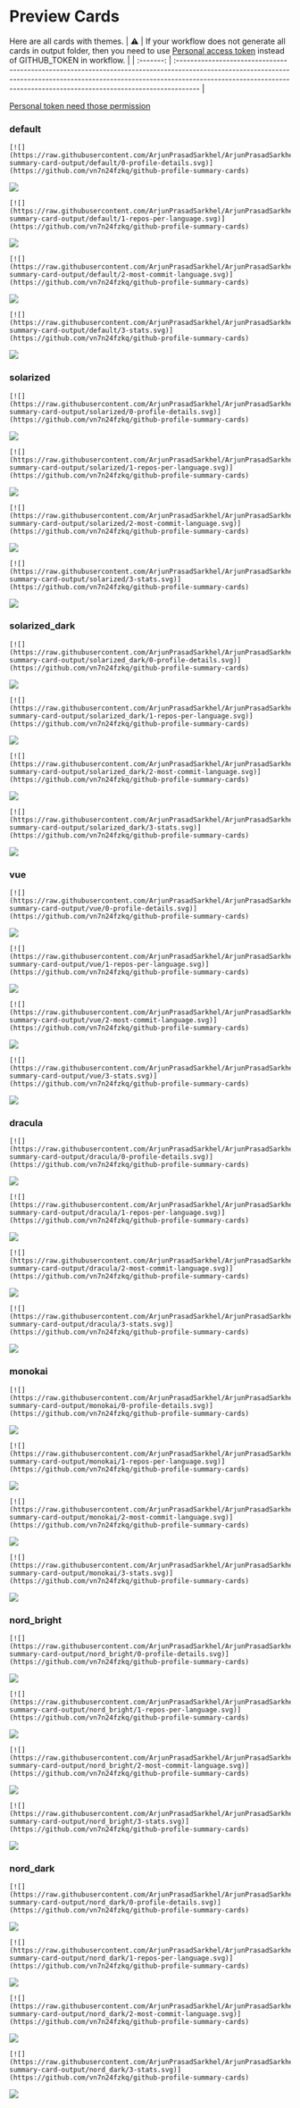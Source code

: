 
# Preview Cards

Here are all cards with themes.
| :warning: | If your workflow does not generate all cards in output folder, then you need to use [Personal access token](https://docs.github.com/en/actions/configuring-and-managing-workflows/creating-and-storing-encrypted-secrets) instead of GITHUB_TOKEN in workflow. |
| :-------: | :------------------------------------------------------------------------------------------------------------------------------------------------------------------------------------------------------------------------------------------------ |

[Personal token need those permission](https://github.com/vn7n24fzkq/github-profile-summary-cards/wiki/Personal-access-token-permissions)


### default


```
[![](https://raw.githubusercontent.com/ArjunPrasadSarkhel/ArjunPrasadSarkhel/master/profile-summary-card-output/default/0-profile-details.svg)](https://github.com/vn7n24fzkq/github-profile-summary-cards)
```
![](https://raw.githubusercontent.com/ArjunPrasadSarkhel/ArjunPrasadSarkhel/master/profile-summary-card-output/default/0-profile-details.svg)


```
[![](https://raw.githubusercontent.com/ArjunPrasadSarkhel/ArjunPrasadSarkhel/master/profile-summary-card-output/default/1-repos-per-language.svg)](https://github.com/vn7n24fzkq/github-profile-summary-cards)
```
![](https://raw.githubusercontent.com/ArjunPrasadSarkhel/ArjunPrasadSarkhel/master/profile-summary-card-output/default/1-repos-per-language.svg)


```
[![](https://raw.githubusercontent.com/ArjunPrasadSarkhel/ArjunPrasadSarkhel/master/profile-summary-card-output/default/2-most-commit-language.svg)](https://github.com/vn7n24fzkq/github-profile-summary-cards)
```
![](https://raw.githubusercontent.com/ArjunPrasadSarkhel/ArjunPrasadSarkhel/master/profile-summary-card-output/default/2-most-commit-language.svg)


```
[![](https://raw.githubusercontent.com/ArjunPrasadSarkhel/ArjunPrasadSarkhel/master/profile-summary-card-output/default/3-stats.svg)](https://github.com/vn7n24fzkq/github-profile-summary-cards)
```
![](https://raw.githubusercontent.com/ArjunPrasadSarkhel/ArjunPrasadSarkhel/master/profile-summary-card-output/default/3-stats.svg)


### solarized


```
[![](https://raw.githubusercontent.com/ArjunPrasadSarkhel/ArjunPrasadSarkhel/master/profile-summary-card-output/solarized/0-profile-details.svg)](https://github.com/vn7n24fzkq/github-profile-summary-cards)
```
![](https://raw.githubusercontent.com/ArjunPrasadSarkhel/ArjunPrasadSarkhel/master/profile-summary-card-output/solarized/0-profile-details.svg)


```
[![](https://raw.githubusercontent.com/ArjunPrasadSarkhel/ArjunPrasadSarkhel/master/profile-summary-card-output/solarized/1-repos-per-language.svg)](https://github.com/vn7n24fzkq/github-profile-summary-cards)
```
![](https://raw.githubusercontent.com/ArjunPrasadSarkhel/ArjunPrasadSarkhel/master/profile-summary-card-output/solarized/1-repos-per-language.svg)


```
[![](https://raw.githubusercontent.com/ArjunPrasadSarkhel/ArjunPrasadSarkhel/master/profile-summary-card-output/solarized/2-most-commit-language.svg)](https://github.com/vn7n24fzkq/github-profile-summary-cards)
```
![](https://raw.githubusercontent.com/ArjunPrasadSarkhel/ArjunPrasadSarkhel/master/profile-summary-card-output/solarized/2-most-commit-language.svg)


```
[![](https://raw.githubusercontent.com/ArjunPrasadSarkhel/ArjunPrasadSarkhel/master/profile-summary-card-output/solarized/3-stats.svg)](https://github.com/vn7n24fzkq/github-profile-summary-cards)
```
![](https://raw.githubusercontent.com/ArjunPrasadSarkhel/ArjunPrasadSarkhel/master/profile-summary-card-output/solarized/3-stats.svg)


### solarized_dark


```
[![](https://raw.githubusercontent.com/ArjunPrasadSarkhel/ArjunPrasadSarkhel/master/profile-summary-card-output/solarized_dark/0-profile-details.svg)](https://github.com/vn7n24fzkq/github-profile-summary-cards)
```
![](https://raw.githubusercontent.com/ArjunPrasadSarkhel/ArjunPrasadSarkhel/master/profile-summary-card-output/solarized_dark/0-profile-details.svg)


```
[![](https://raw.githubusercontent.com/ArjunPrasadSarkhel/ArjunPrasadSarkhel/master/profile-summary-card-output/solarized_dark/1-repos-per-language.svg)](https://github.com/vn7n24fzkq/github-profile-summary-cards)
```
![](https://raw.githubusercontent.com/ArjunPrasadSarkhel/ArjunPrasadSarkhel/master/profile-summary-card-output/solarized_dark/1-repos-per-language.svg)


```
[![](https://raw.githubusercontent.com/ArjunPrasadSarkhel/ArjunPrasadSarkhel/master/profile-summary-card-output/solarized_dark/2-most-commit-language.svg)](https://github.com/vn7n24fzkq/github-profile-summary-cards)
```
![](https://raw.githubusercontent.com/ArjunPrasadSarkhel/ArjunPrasadSarkhel/master/profile-summary-card-output/solarized_dark/2-most-commit-language.svg)


```
[![](https://raw.githubusercontent.com/ArjunPrasadSarkhel/ArjunPrasadSarkhel/master/profile-summary-card-output/solarized_dark/3-stats.svg)](https://github.com/vn7n24fzkq/github-profile-summary-cards)
```
![](https://raw.githubusercontent.com/ArjunPrasadSarkhel/ArjunPrasadSarkhel/master/profile-summary-card-output/solarized_dark/3-stats.svg)


### vue


```
[![](https://raw.githubusercontent.com/ArjunPrasadSarkhel/ArjunPrasadSarkhel/master/profile-summary-card-output/vue/0-profile-details.svg)](https://github.com/vn7n24fzkq/github-profile-summary-cards)
```
![](https://raw.githubusercontent.com/ArjunPrasadSarkhel/ArjunPrasadSarkhel/master/profile-summary-card-output/vue/0-profile-details.svg)


```
[![](https://raw.githubusercontent.com/ArjunPrasadSarkhel/ArjunPrasadSarkhel/master/profile-summary-card-output/vue/1-repos-per-language.svg)](https://github.com/vn7n24fzkq/github-profile-summary-cards)
```
![](https://raw.githubusercontent.com/ArjunPrasadSarkhel/ArjunPrasadSarkhel/master/profile-summary-card-output/vue/1-repos-per-language.svg)


```
[![](https://raw.githubusercontent.com/ArjunPrasadSarkhel/ArjunPrasadSarkhel/master/profile-summary-card-output/vue/2-most-commit-language.svg)](https://github.com/vn7n24fzkq/github-profile-summary-cards)
```
![](https://raw.githubusercontent.com/ArjunPrasadSarkhel/ArjunPrasadSarkhel/master/profile-summary-card-output/vue/2-most-commit-language.svg)


```
[![](https://raw.githubusercontent.com/ArjunPrasadSarkhel/ArjunPrasadSarkhel/master/profile-summary-card-output/vue/3-stats.svg)](https://github.com/vn7n24fzkq/github-profile-summary-cards)
```
![](https://raw.githubusercontent.com/ArjunPrasadSarkhel/ArjunPrasadSarkhel/master/profile-summary-card-output/vue/3-stats.svg)


### dracula


```
[![](https://raw.githubusercontent.com/ArjunPrasadSarkhel/ArjunPrasadSarkhel/master/profile-summary-card-output/dracula/0-profile-details.svg)](https://github.com/vn7n24fzkq/github-profile-summary-cards)
```
![](https://raw.githubusercontent.com/ArjunPrasadSarkhel/ArjunPrasadSarkhel/master/profile-summary-card-output/dracula/0-profile-details.svg)


```
[![](https://raw.githubusercontent.com/ArjunPrasadSarkhel/ArjunPrasadSarkhel/master/profile-summary-card-output/dracula/1-repos-per-language.svg)](https://github.com/vn7n24fzkq/github-profile-summary-cards)
```
![](https://raw.githubusercontent.com/ArjunPrasadSarkhel/ArjunPrasadSarkhel/master/profile-summary-card-output/dracula/1-repos-per-language.svg)


```
[![](https://raw.githubusercontent.com/ArjunPrasadSarkhel/ArjunPrasadSarkhel/master/profile-summary-card-output/dracula/2-most-commit-language.svg)](https://github.com/vn7n24fzkq/github-profile-summary-cards)
```
![](https://raw.githubusercontent.com/ArjunPrasadSarkhel/ArjunPrasadSarkhel/master/profile-summary-card-output/dracula/2-most-commit-language.svg)


```
[![](https://raw.githubusercontent.com/ArjunPrasadSarkhel/ArjunPrasadSarkhel/master/profile-summary-card-output/dracula/3-stats.svg)](https://github.com/vn7n24fzkq/github-profile-summary-cards)
```
![](https://raw.githubusercontent.com/ArjunPrasadSarkhel/ArjunPrasadSarkhel/master/profile-summary-card-output/dracula/3-stats.svg)


### monokai


```
[![](https://raw.githubusercontent.com/ArjunPrasadSarkhel/ArjunPrasadSarkhel/master/profile-summary-card-output/monokai/0-profile-details.svg)](https://github.com/vn7n24fzkq/github-profile-summary-cards)
```
![](https://raw.githubusercontent.com/ArjunPrasadSarkhel/ArjunPrasadSarkhel/master/profile-summary-card-output/monokai/0-profile-details.svg)


```
[![](https://raw.githubusercontent.com/ArjunPrasadSarkhel/ArjunPrasadSarkhel/master/profile-summary-card-output/monokai/1-repos-per-language.svg)](https://github.com/vn7n24fzkq/github-profile-summary-cards)
```
![](https://raw.githubusercontent.com/ArjunPrasadSarkhel/ArjunPrasadSarkhel/master/profile-summary-card-output/monokai/1-repos-per-language.svg)


```
[![](https://raw.githubusercontent.com/ArjunPrasadSarkhel/ArjunPrasadSarkhel/master/profile-summary-card-output/monokai/2-most-commit-language.svg)](https://github.com/vn7n24fzkq/github-profile-summary-cards)
```
![](https://raw.githubusercontent.com/ArjunPrasadSarkhel/ArjunPrasadSarkhel/master/profile-summary-card-output/monokai/2-most-commit-language.svg)


```
[![](https://raw.githubusercontent.com/ArjunPrasadSarkhel/ArjunPrasadSarkhel/master/profile-summary-card-output/monokai/3-stats.svg)](https://github.com/vn7n24fzkq/github-profile-summary-cards)
```
![](https://raw.githubusercontent.com/ArjunPrasadSarkhel/ArjunPrasadSarkhel/master/profile-summary-card-output/monokai/3-stats.svg)


### nord_bright


```
[![](https://raw.githubusercontent.com/ArjunPrasadSarkhel/ArjunPrasadSarkhel/master/profile-summary-card-output/nord_bright/0-profile-details.svg)](https://github.com/vn7n24fzkq/github-profile-summary-cards)
```
![](https://raw.githubusercontent.com/ArjunPrasadSarkhel/ArjunPrasadSarkhel/master/profile-summary-card-output/nord_bright/0-profile-details.svg)


```
[![](https://raw.githubusercontent.com/ArjunPrasadSarkhel/ArjunPrasadSarkhel/master/profile-summary-card-output/nord_bright/1-repos-per-language.svg)](https://github.com/vn7n24fzkq/github-profile-summary-cards)
```
![](https://raw.githubusercontent.com/ArjunPrasadSarkhel/ArjunPrasadSarkhel/master/profile-summary-card-output/nord_bright/1-repos-per-language.svg)


```
[![](https://raw.githubusercontent.com/ArjunPrasadSarkhel/ArjunPrasadSarkhel/master/profile-summary-card-output/nord_bright/2-most-commit-language.svg)](https://github.com/vn7n24fzkq/github-profile-summary-cards)
```
![](https://raw.githubusercontent.com/ArjunPrasadSarkhel/ArjunPrasadSarkhel/master/profile-summary-card-output/nord_bright/2-most-commit-language.svg)


```
[![](https://raw.githubusercontent.com/ArjunPrasadSarkhel/ArjunPrasadSarkhel/master/profile-summary-card-output/nord_bright/3-stats.svg)](https://github.com/vn7n24fzkq/github-profile-summary-cards)
```
![](https://raw.githubusercontent.com/ArjunPrasadSarkhel/ArjunPrasadSarkhel/master/profile-summary-card-output/nord_bright/3-stats.svg)


### nord_dark


```
[![](https://raw.githubusercontent.com/ArjunPrasadSarkhel/ArjunPrasadSarkhel/master/profile-summary-card-output/nord_dark/0-profile-details.svg)](https://github.com/vn7n24fzkq/github-profile-summary-cards)
```
![](https://raw.githubusercontent.com/ArjunPrasadSarkhel/ArjunPrasadSarkhel/master/profile-summary-card-output/nord_dark/0-profile-details.svg)


```
[![](https://raw.githubusercontent.com/ArjunPrasadSarkhel/ArjunPrasadSarkhel/master/profile-summary-card-output/nord_dark/1-repos-per-language.svg)](https://github.com/vn7n24fzkq/github-profile-summary-cards)
```
![](https://raw.githubusercontent.com/ArjunPrasadSarkhel/ArjunPrasadSarkhel/master/profile-summary-card-output/nord_dark/1-repos-per-language.svg)


```
[![](https://raw.githubusercontent.com/ArjunPrasadSarkhel/ArjunPrasadSarkhel/master/profile-summary-card-output/nord_dark/2-most-commit-language.svg)](https://github.com/vn7n24fzkq/github-profile-summary-cards)
```
![](https://raw.githubusercontent.com/ArjunPrasadSarkhel/ArjunPrasadSarkhel/master/profile-summary-card-output/nord_dark/2-most-commit-language.svg)


```
[![](https://raw.githubusercontent.com/ArjunPrasadSarkhel/ArjunPrasadSarkhel/master/profile-summary-card-output/nord_dark/3-stats.svg)](https://github.com/vn7n24fzkq/github-profile-summary-cards)
```
![](https://raw.githubusercontent.com/ArjunPrasadSarkhel/ArjunPrasadSarkhel/master/profile-summary-card-output/nord_dark/3-stats.svg)

